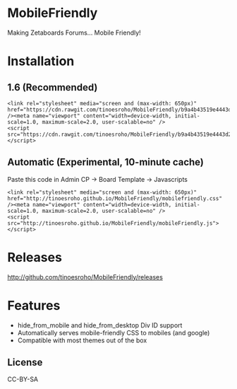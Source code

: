 # MobileFriendly
Making Zetaboards Forums... Mobile Friendly!

# Installation
## 1.6 (Recommended)
```
<link rel="stylesheet" media="screen and (max-width: 650px)" href="https://cdn.rawgit.com/tinoesroho/MobileFriendly/b9a4b43519e4443d2569cc09440c1e03f06a68fe/mobilefriendly.css" /><meta name="viewport" content="width=device-width, initial-scale=1.0, maximum-scale=2.0, user-scalable=no" />
<script src="https://cdn.rawgit.com/tinoesroho/MobileFriendly/b9a4b43519e4443d2569cc09440c1e03f06a68fe/mobileFriendly.js"></script>
```

## Automatic (Experimental, 10-minute cache)
Paste this code in Admin CP -> Board Template -> Javascripts

```
<link rel="stylesheet" media="screen and (max-width: 650px)" href="http://tinoesroho.github.io/MobileFriendly/mobilefriendly.css" /><meta name="viewport" content="width=device-width, initial-scale=1.0, maximum-scale=2.0, user-scalable=no" />
<script src="http://tinoesroho.github.io/MobileFriendly/mobileFriendly.js"></script>
```

# Releases
http://github.com/tinoesroho/MobileFriendly/releases

# Features
- hide_from_mobile and hide_from_desktop Div ID support
- Automatically serves mobile-friendly CSS to mobiles (and google)
- Compatible with most themes out of the box

## License
CC-BY-SA
